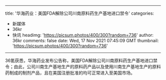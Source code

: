 
---
title: '华海药业：美国FDA解除公司川南原料药生产基地进口禁令'
categories: 
 - 新媒体
 - 36kr
 - 快讯
headimg: 'https://picsum.photos/400/300?random=736'
author: 36kr
comments: false
date: Wed, 17 Nov 2021 07:45:09 GMT
thumbnail: 'https://picsum.photos/400/300?random=736'
---

<div>   
36氪获悉，华海药业发布公告称，美国FDA解除公司川南原料药生产基地进口禁令；由此，公司川南生产基地生产的原料药产品以及使用川南生产基地生产的原料药制成的制剂产品，且在美国注册批准的均可正常进入至美国市场。  
</div>
            